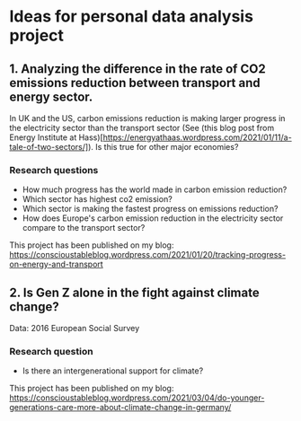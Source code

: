 # Ideas for personal data analysis project
## 1. Analyzing the difference in the rate of CO2 emissions reduction between transport and energy sector.

In UK and the US, carbon emissions reduction is making larger progress in the electricity sector than the transport sector (See (this blog post from Energy Institute at Hass)[https://energyathaas.wordpress.com/2021/01/11/a-tale-of-two-sectors/]). Is this true for other major economies? 

### Research questions

* How much progress has the world made in carbon emission reduction? 
* Which sector has highest co2 emission? 
* Which sector is making the fastest progress on emissions reduction?
* How does Europe's carbon emission reduction in the electricity sector compare to the transport sector?

This project has been published on my blog: https://conscioustableblog.wordpress.com/2021/01/20/tracking-progress-on-energy-and-transport

## 2. Is Gen Z alone in the fight against climate change? 

Data: 2016 European Social Survey

### Research question
* Is there an intergenerational support for climate?

This project has been published on my blog: https://conscioustableblog.wordpress.com/2021/03/04/do-younger-generations-care-more-about-climate-change-in-germany/
